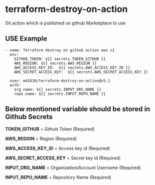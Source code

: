 # terraform-destroy-on-action


Git action which is published on github Marketplace to use


## **USE Example**

    - name: Terraform destroy on github action aws v1
      env:
        GITHUB_TOKEN: ${{ secrets.TOKEN_GITHUB }}
        AWS_REGION: ${{ secrets.AWS_REGION }}
        AWS_ACCESS_KEY_ID:  ${{ secrets.AWS_ACCESS_KEY_ID }}
        AWS_SECRET_ACCESS_KEY:  ${{ secrets.AWS_SECRET_ACCESS_KEY }}
      
      uses: md1810/terraform-destroy-on-action@v5.1
      with:
        org_name: ${{ secrets.INPUT_ORG_NAME }}
        repo_name: ${{ secrets.INPUT_REPO_NAME }}



## **Below mentioned variable should be stored in Github Secrets**

 **TOKEN_GITHUB**            = Github Token (Required)

 **AWS_REGION**              = Region (Required)

 **AWS_ACCESS_KEY_ID**       = Access key id (Required)

 **AWS_SECRET_ACCESS_KEY**   = Secret key id (Required)

 **INPUT_ORG_NAME**          = Organization/Account Username (Required)

 **INPUT_REPO_NAME**         = Repository Name (Required)
